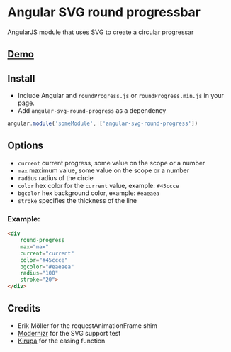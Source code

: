 # Angular SVG round progressbar

AngularJS module that uses SVG to create a circular progressar

## [Demo](http://crisbeto.github.io/angular-svg-round-progressbar/)

## Install

* Include Angular and `roundProgress.js` or `roundProgress.min.js` in your page.
* Add `angular-svg-round-progress` as a dependency

```javascript
angular.module('someModule', ['angular-svg-round-progress'])
```

## Options

* `current` current progress, some value on the scope or a number
* `max` maximum value, some value on the scope or a number
* `radius` radius of the circle
* `color` hex color for the `current` value, example: `#45ccce`
* `bgcolor` hex background color, example: `#eaeaea`
* `stroke` specifies the thickness of the line

### Example:

```html
<div 
	round-progress 
	max="max" 
	current="current" 
	color="#45ccce" 
	bgcolor="#eaeaea" 
	radius="100" 
	stroke="20">
</div>
```

## Credits

* Erik Möller for the requestAnimationFrame shim
* [Modernizr](http://modernizr.com/) for the SVG support test
* [Kirupa](http://www.kirupa.com/forum/showthread.php?378287-Robert-Penner-s-Easing-Equations-in-Pure-JS-(no-jQuery)) for the easing function
